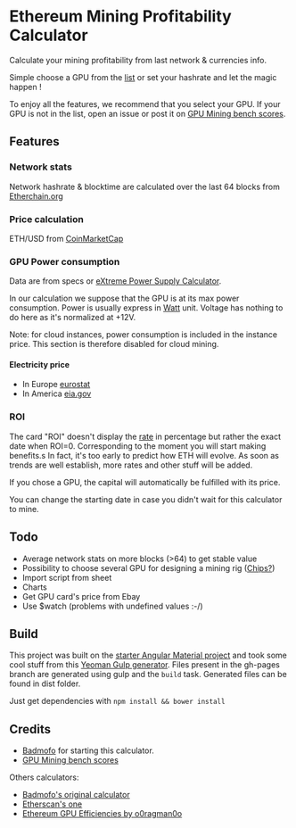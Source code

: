 # Ethereum Mining Profitability Calculator
Calculate your mining profitability from last network & currencies info.

Simple choose a GPU from the [list](app/assets/json/gpus.json) or set your hashrate and let the magic happen !

To enjoy all the features, we recommend that you select your GPU.
If your GPU is not in the list, open an issue or post it on [GPU Mining bench scores](http://forum.ethereum.org/discussion/2134/gpu-mining-is-out-come-and-let-us-know-of-your-bench-scores).


## Features
### Network stats
Network hashrate & blocktime are calculated over the last 64 blocks from [Etherchain.org](https://etherchain.org/api/basic_stats)

### Price calculation
ETH/USD from [CoinMarketCap](http://coinmarketcap.com/currencies/ethereum/)

### GPU Power consumption
Data are from specs or [eXtreme Power Supply Calculator](http://outervision.com/power-supply-calculator).

In our calculation we suppose that the GPU is at its max power consumption.
Power is usually express in [Watt](https://en.wikipedia.org/wiki/Watt) unit. Voltage has nothing to do here as it's normalized at +12V.

Note: for cloud instances, power consumption is included in the instance price. This section is therefore disabled for cloud mining.

#### Electricity price

* In Europe [eurostat](http://ec.europa.eu/eurostat/statistics-explained/index.php/Energy_price_statistics)
* In America [eia.gov]( http://www.eia.gov/electricity/monthly/epm_table_grapher.cfm?t=epmt_5_6_a)

### ROI
The card "ROI" doesn't display the [rate](https://en.wikipedia.org/wiki/Return_on_investment) in percentage but rather the exact date when ROI=0.
Corresponding to the moment you will start making benefits.s
In fact, it's too early to predict how ETH will evolve.
As soon as trends are well establish, more rates and other stuff will be added.

If you chose a GPU, the capital will automatically be fulfilled with its price.

You can change the starting date in case you didn't wait for this calculator to mine.

## Todo
* Average network stats on more blocks (>64) to get stable value
* Possibility to choose several GPU for designing a mining rig ([Chips?](https://material.angularjs.org/latest/#/demo/material.components.chips))
* Import script from sheet
* Charts
* Get GPU card's price from Ebay
* Use $watch (problems with undefined values :-/)

## Build
This project was built on the [starter Angular Material project](https://github.com/angular/material-start) and took some cool stuff from this [Yeoman Gulp generator](https://github.com/Swiip/generator-gulp-angular).
Files present in the gh-pages branch are generated using gulp and the ``build`` task. Generated files can be found in dist folder.

Just get dependencies with ``npm install && bower install``

## Credits
* [Badmofo](https://github.com/badmofo/ethereum-mining-calculator) for starting this calculator.
* [GPU Mining bench scores](http://forum.ethereum.org/discussion/2134/gpu-mining-is-out-come-and-let-us-know-of-your-bench-scores)

Others calculators:

* [Badmofo's original calculator](http://badmofo.github.io/ethereum-mining-calculator/)
* [Etherscan's one](http://etherscan.io/ether-mining-calculator)
* [Ethereum GPU Efficiencies by o0ragman0o](https://docs.google.com/spreadsheets/d/1s5SaThZ5eOSAiVMpmuIjz-_YjIlcxttAzKuWKAbczds/edit#gid=0)
